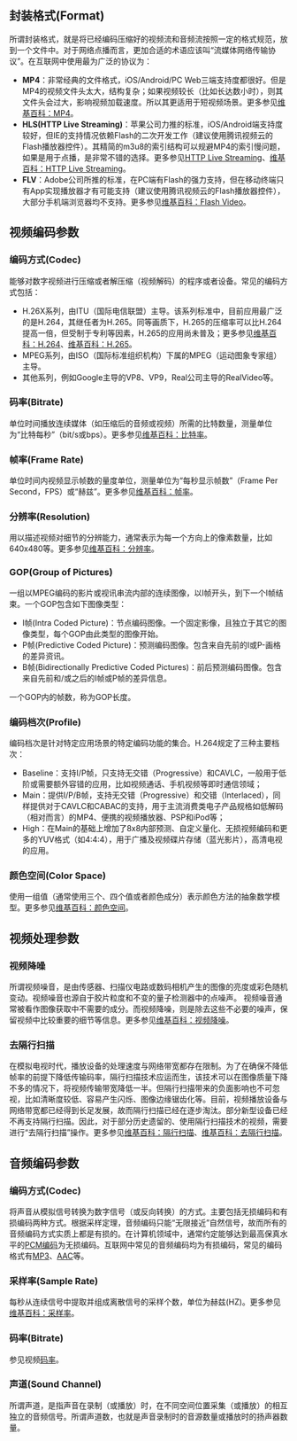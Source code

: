 ## 封装格式(Format)

所谓封装格式，就是将已经编码压缩好的视频流和音频流按照一定的格式规范，放到一个文件中。对于网络点播而言，更加合适的术语应该叫“流媒体网络传输协议”。在互联网中使用最为广泛的协议为：

- **MP4**：非常经典的文件格式，iOS/Android/PC Web三端支持度都很好。但是MP4的视频文件头太大，结构复杂；如果视频较长（比如长达数小时），则其文件头会过大，影响视频加载速度。所以其更适用于短视频场景。更多参见[维基百科：MP4](https://zh.wikipedia.org/wiki/MP4)。
- **HLS(HTTP Live Streaming)**：苹果公司力推的标准，iOS/Android端支持度较好，但IE的支持情况依赖Flash的二次开发工作（建议使用腾讯视频云的Flash播放器控件）。其精简的m3u8的索引结构可以规避MP4的索引慢问题，如果是用于点播，是非常不错的选择。更多参见[HTTP Live Streaming](https://developer.apple.com/streaming/)、[维基百科：HTTP Live Streaming](https://zh.wikipedia.org/wiki/HTTP_Live_Streaming)。
- **FLV**：Adobe公司所推的标准，在PC端有Flash的强力支持，但在移动终端只有App实现播放器才有可能支持（建议使用腾讯视频云的Flash播放器控件），大部分手机端浏览器均不支持。更多参见[维基百科：Flash Video](https://zh.wikipedia.org/wiki/Flash_Video)。

## 视频编码参数

### 编码方式(Codec)
能够对数字视频进行压缩或者解压缩（视频解码）的程序或者设备。常见的编码方式包括：

- H.26X系列，由ITU（国际电信联盟）主导。该系列标准中，目前应用最广泛的是H.264，其继任者为H.265。同等画质下，H.265的压缩率可以比H.264提高一倍，但受制于专利等因素，H.265的应用尚未普及；更多参见[维基百科：H.264](https://zh.wikipedia.org/wiki/H.264/MPEG-4_AVC)、[维基百科：H.265](https://zh.wikipedia.org/wiki/%E9%AB%98%E6%95%88%E7%8E%87%E8%A7%86%E9%A2%91%E7%BC%96%E7%A0%81)。
- MPEG系列，由ISO（国际标准组织机构）下属的MPEG（运动图象专家组）主导。
- 其他系列，例如Google主导的VP8、VP9，Real公司主导的RealVideo等。

### 码率(Bitrate)
单位时间播放连续媒体（如压缩后的音频或视频）所需的比特数量，测量单位为“比特每秒”（bit/s或bps）。更多参见[维基百科：比特率](https://zh.wikipedia.org/wiki/%E6%AF%94%E7%89%B9%E7%8E%87)。

### 帧率(Frame Rate)
单位时间内视频显示帧数的量度单位，测量单位为“每秒显示帧数”（Frame Per Second，FPS）或“赫兹”。更多参见[维基百科：帧率](https://zh.wikipedia.org/wiki/%E5%B8%A7%E7%8E%87)。

### 分辨率(Resolution)
用以描述视频对细节的分辨能力，通常表示为每一个方向上的像素数量，比如640x480等。更多参见[维基百科：分辨率](https://zh.wikipedia.org/wiki/%E5%88%86%E8%BE%A8%E7%8E%87)。

### GOP(Group of Pictures)
一组以MPEG编码的影片或视讯串流内部的连续图像，以I帧开头，到下一个I帧结束。一个GOP包含如下图像类型：

- I帧(Intra Coded Picture)：节点编码图像。一个固定影像，且独立于其它的图像类型，每个GOP由此类型的图像开始。
- P帧(Predictive Coded Picture)：预测编码图像。包含来自先前的I或P-画格的差异资讯。
- B帧(Bidirectionally Predictive Coded Pictures)：前后预测编码图像。包含来自先前和/或之后的I帧或P帧的差异信息。

一个GOP内的帧数，称为GOP长度。

### 编码档次(Profile)
编码档次是针对特定应用场景的特定编码功能的集合。H.264规定了三种主要档次：

- Baseline：支持I/P帧，只支持无交错（Progressive）和CAVLC，一般用于低阶或需要额外容错的应用，比如视频通话、手机视频等即时通信领域；
- Main：提供I/P/B帧，支持无交错（Progressive）和交错（Interlaced），同样提供对于CAVLC和CABAC的支持，用于主流消费类电子产品规格如低解码（相对而言）的MP4、便携的视频播放器、PSP和iPod等；
- High：在Main的基础上增加了8x8内部预测、自定义量化、无损视频编码和更多的YUV格式（如4:4:4），用于广播及视频碟片存储（蓝光影片），高清电视的应用。

### 颜色空间(Color Space)
使用一组值（通常使用三个、四个值或者颜色成分）表示颜色方法的抽象数学模型。更多参见[维基百科：颜色空间](https://zh.wikipedia.org/wiki/%E8%89%B2%E5%BD%A9%E7%A9%BA%E9%96%93)。

## 视频处理参数

### 视频降噪
所谓视频噪音，是由传感器、扫描仪电路或数码相机产生的图像的亮度或彩色随机变动。视频噪音也源自于胶片粒度和不变的量子检测器中的点噪声。 视频噪音通常被看作图像获取中不需要的成分。而视频降噪，则是除去这些不必要的噪声，保留视频中比较重要的细节等信息。更多参见[维基百科：视频降噪](https://zh.wikipedia.org/wiki/%E5%BD%B1%E5%83%8F%E9%99%8D%E5%99%AA)。

### 去隔行扫描
在模拟电视时代，播放设备的处理速度与网络带宽都存在限制。为了在确保不降低帧率的前提下降低传输码率，隔行扫描技术应运而生，该技术可以在图像质量下降不多的情况下，将视频传输带宽降低一半。但隔行扫描带来的负面影响也不可忽视，比如清晰度较低、容易产生闪烁、图像边缘锯齿化等。目前，视频播放设备与网络带宽都已经得到长足发展，故而隔行扫描已经在逐步淘汰。部分新型设备已经不再支持隔行扫描。因此，对于部分历史遗留的、使用隔行扫描技术的视频，需要进行“去隔行扫描”操作。更多参见[维基百科：隔行扫描](https://zh.wikipedia.org/wiki/%E9%9A%94%E8%A1%8C%E6%89%AB%E6%8F%8F)、[维基百科：去隔行扫描](https://zh.wikipedia.org/wiki/%E5%8E%BB%E4%BA%A4%E9%8C%AF)。

## 音频编码参数
### 编码方式(Codec)
将声音从模拟信号转换为数字信号（或反向转换）的方式。主要包括无损编码和有损编码两种方式。根据采样定理，音频编码只能“无限接近”自然信号，故而所有的音频编码方式实质上都是有损的。在计算机领域中，通常约定能够达到最高保真水平的[PCM编码](https://zh.wikipedia.org/wiki/%E8%84%88%E8%A1%9D%E7%B7%A8%E7%A2%BC%E8%AA%BF%E8%AE%8A)为无损编码。互联网中常见的音频编码均为有损编码，常见的编码格式有[MP3](https://zh.wikipedia.org/wiki/MP3)、[AAC](https://zh.wikipedia.org/wiki/%E9%80%B2%E9%9A%8E%E9%9F%B3%E8%A8%8A%E7%B7%A8%E7%A2%BC)等。

### 采样率(Sample Rate)
每秒从连续信号中提取并组成离散信号的采样个数，单位为赫兹(HZ)。更多参见[维基百科：采样率](https://zh.wikipedia.org/wiki/%E9%87%87%E6%A0%B7%E7%8E%87)。

### 码率(Bitrate)
参见视频[码率](#.E7.A0.81.E7.8E.87)。

### 声道(Sound Channel)
所谓声道，是指声音在录制（或播放）时，在不同空间位置采集（或播放）的相互独立的音频信号。所谓声道数，也就是声音录制时的音源数量或播放时的扬声器数量。
